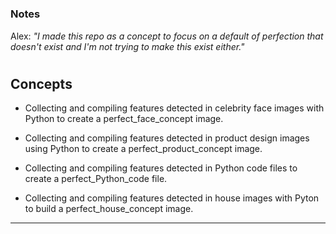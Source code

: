 #
### Notes

Alex: *"I made this repo as a concept to focus on a default of perfection that doesn't exist and I'm not trying to make this exist either."*

#
## Concepts

- Collecting and compiling features detected in celebrity face images with Python to create a perfect_face_concept image.

- Collecting and compiling features detected in product design images using Python to create a perfect_product_concept image.

- Collecting and compiling features detected in Python code files to create a perfect_Python_code file.

- Collecting and compiling features detected in house images with Pyton to build a perfect_house_concept image.

***
